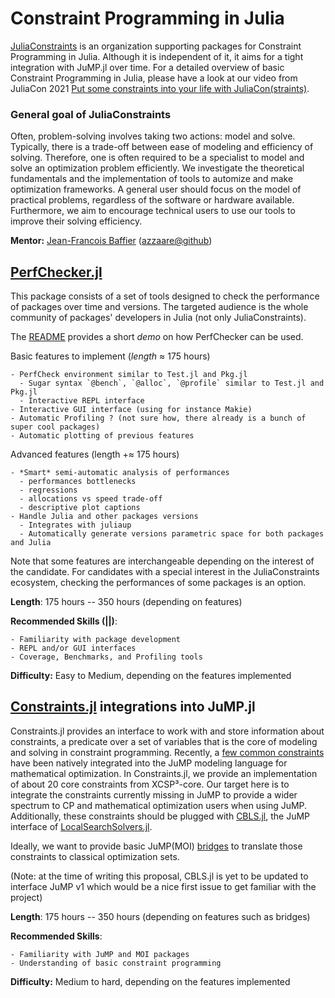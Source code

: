 # Constraint Programming in Julia

[JuliaConstraints](https://github.com/JuliaConstraints) is an organization supporting packages for Constraint Programming in Julia. Although it is independent of it, it aims for a tight integration with JuMP.jl over time. For a detailed overview of basic Constraint Programming in Julia, please have a look at our video from JuliaCon 2021 [Put some constraints into your life with JuliaCon(straints)](https://youtu.be/G4siuvNMj0c).

### General goal of JuliaConstraints

Often, problem-solving involves taking two actions: model and solve. Typically, there is a trade-off between ease of modeling and efficiency of solving. Therefore, one is often required to be a specialist to model and solve an optimization problem efficiently. We investigate the theoretical fundamentals and the implementation of tools to automize and make optimization frameworks. A general user should focus on the model of practical problems, regardless of the software or hardware available. Furthermore, we aim to encourage technical users to use our tools to improve their solving efficiency.

**Mentor:** [Jean-Francois Baffier](http://baffier.fr/) ([azzaare@github](https://github.com/Azzaare))

## [PerfChecker.jl](https://github.com/JuliaConstraints/PerfChecker.jl)

This package consists of a set of tools designed to check the performance of packages over time and versions. The targeted audience is the whole community of packages' developers in Julia (not only JuliaConstraints).

The [README](https://github.com/JuliaConstraints/PerfChecker.jl) provides a short *demo* on how PerfChecker can be used.

Basic features to implement (*length* ≈ 175 hours)

    - PerfCheck environment similar to Test.jl and Pkg.jl
      - Sugar syntax `@bench`, `@alloc`, `@profile` similar to Test.jl and Pkg.jl
      - Interactive REPL interface
    - Interactive GUI interface (using for instance Makie)
    - Automatic Profiling ? (not sure how, there already is a bunch of super cool packages)
    - Automatic plotting of previous features

Advanced features (length +≈ 175 hours)

    - *Smart* semi-automatic analysis of performances
      - performances bottlenecks
      - regressions
      - allocations vs speed trade-off
      - descriptive plot captions
    - Handle Julia and other packages versions
      - Integrates with juliaup
      - Automatically generate versions parametric space for both packages and Julia

Note that some features are interchangeable depending on the interest of the candidate. For candidates with a special interest in the JuliaConstraints ecosystem, checking the performances of some packages is an option.

**Length**: 175 hours -- 350 hours (depending on features)

**Recommended Skills (||)**:

    - Familiarity with package development
    - REPL and/or GUI interfaces
    - Coverage, Benchmarks, and Profiling tools

**Difficulty:** Easy to Medium, depending on the features implemented

## [Constraints.jl](https://github.com/JuliaConstraints/Constraints.jl) integrations into JuMP.jl

Constraints.jl provides an interface to work with and store information about constraints, a predicate over a set of variables that is the core of modeling and solving in constraint programming.
Recently, a [few common constraints](https://jump.dev/JuMP.jl/stable/moi/reference/standard_form/#Constraint-programming-sets) have been natively integrated into the JuMP modeling language for mathematical optimization. In Constraints.jl, we provide an implementation of about 20 core constraints from XCSP³-core. Our target here is to integrate the constraints currently missing in JuMP to provide a wider spectrum to CP and mathematical optimization users when using JuMP.
Additionally, these constraints should be plugged with [CBLS.jl](https://github.com/JuliaConstraints/CBLS.jl), the JuMP interface of [LocalSearchSolvers.jl](https://github.com/JuliaConstraints/LocalSearchSolvers.jl).

Ideally, we want to provide basic JuMP(MOI) [bridges](https://jump.dev/JuMP.jl/stable/moi/tutorials/bridging_constraint/) to translate those constraints to classical optimization sets.

(Note: at the time of writing this proposal, CBLS.jl is yet to be updated to interface JuMP v1 which would be a nice first issue to get familiar with the project)

**Length**: 175 hours -- 350 hours (depending on features such as bridges)

**Recommended Skills**:

    - Familiarity with JuMP and MOI packages
    - Understanding of basic constraint programming

**Difficulty:** Medium to hard, depending on the features implemented

